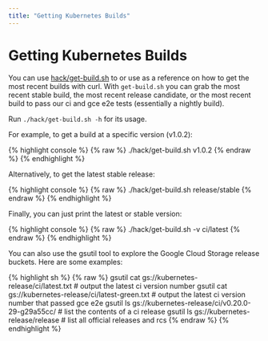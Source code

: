 ```yaml
---
title: "Getting Kubernetes Builds"
---
```



# Getting Kubernetes Builds

You can use [hack/get-build.sh](http://releases.k8s.io/release-1.1/hack/get-build.sh) to or use as a reference on how to get the most recent builds with curl. With `get-build.sh` you can grab the most recent stable build, the most recent release candidate, or the most recent build to pass our ci and gce e2e tests (essentially a nightly build).

Run `./hack/get-build.sh -h` for its usage.

For example, to get a build at a specific version (v1.0.2):

{% highlight console %}
{% raw %}
./hack/get-build.sh v1.0.2
{% endraw %}
{% endhighlight %}

Alternatively, to get the latest stable release:

{% highlight console %}
{% raw %}
./hack/get-build.sh release/stable
{% endraw %}
{% endhighlight %}

Finally, you can just print the latest or stable version:

{% highlight console %}
{% raw %}
./hack/get-build.sh -v ci/latest
{% endraw %}
{% endhighlight %}

You can also use the gsutil tool to explore the Google Cloud Storage release buckets. Here are some examples:

{% highlight sh %}
{% raw %}
gsutil cat gs://kubernetes-release/ci/latest.txt          # output the latest ci version number
gsutil cat gs://kubernetes-release/ci/latest-green.txt    # output the latest ci version number that passed gce e2e
gsutil ls gs://kubernetes-release/ci/v0.20.0-29-g29a55cc/ # list the contents of a ci release
gsutil ls gs://kubernetes-release/release                 # list all official releases and rcs
{% endraw %}
{% endhighlight %}




